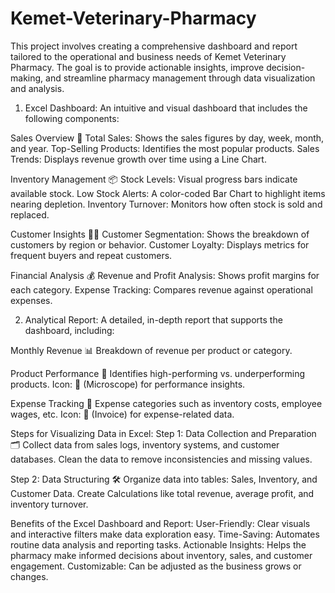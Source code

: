 # Kemet-Veterinary-Pharmacy
This project involves creating a comprehensive dashboard and report tailored to the operational and business needs of Kemet Veterinary Pharmacy. The goal is to provide actionable insights, improve decision-making, and streamline pharmacy management through data visualization and analysis.

1. Excel Dashboard:
An intuitive and visual dashboard that includes the following components:

Sales Overview 🛒
Total Sales: Shows the sales figures by day, week, month, and year.
Top-Selling Products: Identifies the most popular products.
Sales Trends: Displays revenue growth over time using a Line Chart.

Inventory Management 📦
Stock Levels: Visual progress bars indicate available stock.
Low Stock Alerts: A color-coded Bar Chart to highlight items nearing depletion.
Inventory Turnover: Monitors how often stock is sold and replaced.

Customer Insights 🧑‍⚕️
Customer Segmentation: Shows the breakdown of customers by region or behavior.
Customer Loyalty: Displays metrics for frequent buyers and repeat customers.

Financial Analysis 💰
Revenue and Profit Analysis: Shows profit margins for each category.
Expense Tracking: Compares revenue against operational expenses.


2. Analytical Report:
A detailed, in-depth report that supports the dashboard, including:

Monthly Revenue 📊
Breakdown of revenue per product or category.

Product Performance 🔬
Identifies high-performing vs. underperforming products.
Icon: 🔬 (Microscope) for performance insights.

Expense Tracking 🧾
Expense categories such as inventory costs, employee wages, etc.
Icon: 🧾 (Invoice) for expense-related data.

Steps for Visualizing Data in Excel:
Step 1: Data Collection and Preparation 🗂️
Collect data from sales logs, inventory systems, and customer databases.
Clean the data to remove inconsistencies and missing values.

Step 2: Data Structuring 🛠️
Organize data into tables: Sales, Inventory, and Customer Data.
Create Calculations like total revenue, average profit, and inventory turnover.


Benefits of the Excel Dashboard and Report:
User-Friendly: Clear visuals and interactive filters make data exploration easy.
Time-Saving: Automates routine data analysis and reporting tasks.
Actionable Insights: Helps the pharmacy make informed decisions about inventory, sales, and customer engagement.
Customizable: Can be adjusted as the business grows or changes.
